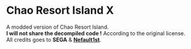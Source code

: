 # Chao Resort Island X
A modded version of Chao Resort Island.  
**I will not share the decompiled code !** According to the original license.  
All credits goes to **SEGA** & **[Nefault1st](https://twitter.com/nefault1st)**.

